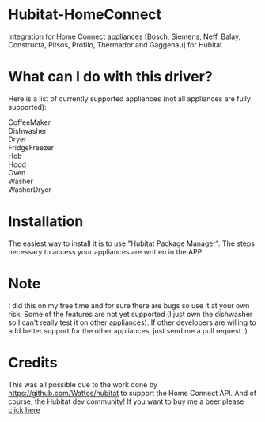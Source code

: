 # Hubitat-HomeConnect
Integration for Home Connect appliances [Bosch, Siemens, Neff, Balay, Constructa, Pitsos, Profilo, Thermador and Gaggenau] for Hubitat 

# What can I do with this driver?
Here is a list of currently supported appliances (not all appliances are fully supported):

CoffeeMaker<br>
Dishwasher<br>
Dryer<br>
FridgeFreezer<br>
Hob<br>
Hood<br>
Oven<br>
Washer<br>
WasherDryer<br>

# Installation
The easiest way to install it is to use "Hubitat Package Manager". The steps necessary to access your appliances are written in the APP.

# Note
I did this on my free time and for sure there are bugs so use it at your own risk. Some of the features are not yet supported (I just own the dishwasher so I can't really test it on other appliances). If other developers are willing to add better support for the other appliances, just send me a pull request :)

# Credits
This was all possible due to the work done by https://github.com/Wattos/hubitat to support the Home Connect API.
And of course, the Hubitat dev community! If you want to buy me a beer please [click here](https://www.paypal.com/cgi-bin/webscr?cmd=_donations&business=GNAVZ94NC3FQL&currency_code=CAD)
